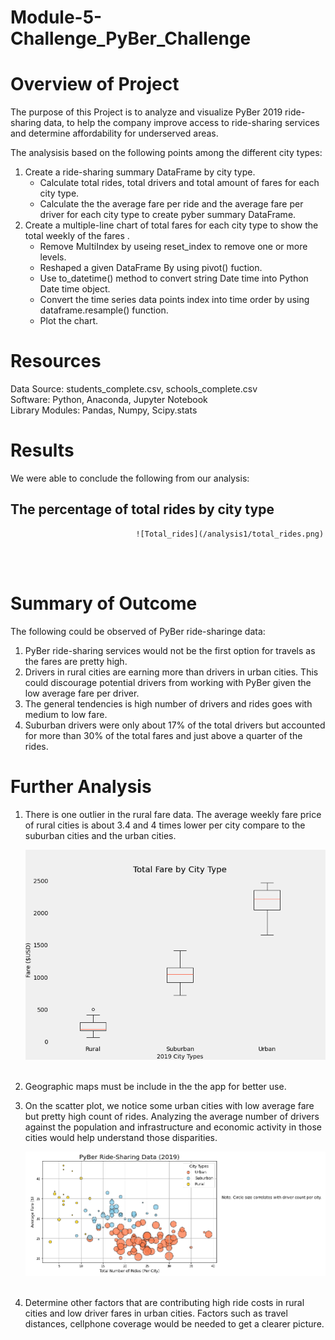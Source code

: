 # Module-5-Challenge_PyBer_Challenge
# Overview of Project #
The purpose of this Project is to analyze and visualize PyBer 2019 ride-sharing data, to help the company improve access to ride-sharing services and determine affordability for underserved areas.

The analysisis based on the following points among the different city types:
1. Create a ride-sharing summary DataFrame by city type.
    - Calculate total rides, total drivers and total amount of fares for each city type.
    - Calculate the the average fare per ride and the average fare per driver for each city type to create pyber summary DataFrame.    
2. Create a multiple-line chart of total fares for each city type to show the total weekly of the fares .
    - Remove MultiIndex by useing reset_index to remove one or more levels.
    - Reshaped a given DataFrame By using pivot() fuction. 
    - Use to_datetime() method to convert string Date time into Python Date time object.
    - Convert the time series data points index into time order by using dataframe.resample() function. 
    - Plot the chart.
    
# Resources #
Data Source: students_complete.csv, schools_complete.csv  <br>
Software: Python, Anaconda, Jupyter Notebook <br>
Library Modules: Pandas, Numpy, Scipy.stats 

# Results #
We were able to conclude the following from our analysis:
## The percentage of total rides by city type ##
                                ![Total_rides](/analysis1/total_rides.png)
 <br><br>
 

# Summary of Outcome #
The following could be observed of PyBer ride-sharinge data:
1. PyBer ride-sharing services would not be the first option for travels as the fares are pretty high. 
2. Drivers in rural cities are earning more than drivers in urban cities. This could discourage potential drivers from working with PyBer given the low average fare
   per driver.
3. The general tendencies is high number of drivers and rides goes with medium to low fare.
4. Suburban drivers were only about 17% of the total drivers but accounted for more than 30% of the total fares and just above a quarter of the rides.
# Further Analysis #
1. There is one outlier in the rural fare data. The average weekly fare price of rural cities is about 3.4 and 4 times lower per city compare to the suburban cities      and the urban cities.

     ![Outlier](/analysis1/PyBer_fare_outliers.png)
<br><br>
2. Geographic maps must be include in the the app for better use. 
3. On the scatter plot, we notice some urban cities with low average fare but pretty high count of rides. Analyzing the average number of drivers against the 
   population and infrastructure and economic activity in those cities would help understand those disparities.
   
     ![scatterplot](/analysis1/PyBer_ride_sharing_Data(2019).png)
  <br><br>
4. Determine other factors that are contributing high ride costs in rural cities and low driver fares in urban cities. Factors such as travel distances, cellphone        coverage would be needed to get a clearer picture.      

<br>
